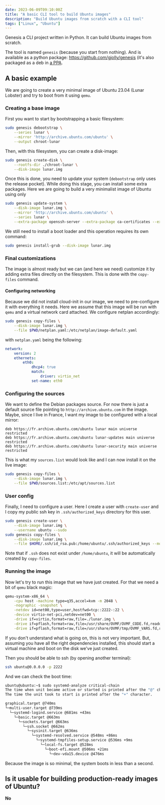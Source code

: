 ```yaml
---
date: 2023-06-09T09:10:00Z
title: "A basic CLI tool to build Ubuntu images"
description: "Build Ubuntu images from scratch with a CLI tool"
tags: ["Linux", "Ubuntu"]
---
```

Genesis a CLI project written in Python. It can build Ubuntu images from scratch.

The tool is named `genesis` (because you start from nothing). And is available as a python package: https://github.com/gjolly/genesis (it's also packaged as a deb in [a PPA](https://launchpad.net/~gjolly/+archive/ubuntu/genesis).

## A basic example

We are going to create a very minimal image of Ubuntu 23.04 (Lunar Lobster) and try to boot from it using `qemu`.

### Creating a base image

First you want to start by bootstrapping a basic filesystem:

```bash
sudo genesis debootstrap \
    --series lunar \
    --mirror 'http://archive.ubuntu.com/ubuntu' \
    --output chroot-lunar
```

Then, with this filesystem, you can create a disk-image:

```bash
sudo genesis create-disk \
    --rootfs-dir ./chroot-lunar \
    --disk-image lunar.img
```

Once this is done, you need to update your system (`debootstrap` only uses the release pocket). While doing this stage, you can install some extra packages. Here we are going to build a very minimalist image of Ubuntu using only

```bash
sudo genesis update-system \
    --disk-image lunar.img \
    --mirror 'http://archive.ubuntu.com/ubuntu' \
    --series lunar \
    --extra-package openssh-server --extra-package ca-certificates --extra-package linux-kvm
```

We still need to install a boot loader and this operation requires its own command:

```bash
sudo genesis install-grub --disk-image lunar.img
```

### Final customizations

The image is almost ready but we can (and here we need) customize it by adding extra files directly on the filesystem. This is done with the `copy-files` command.

#### Configuring networking

Because we did not install cloud-init in our image, we need to pre-configure it with everything it needs. Here we assume that this image will be run with `qemu` and a virtual network card attached. We configure netplan accordingly:

```bash
sudo genesis copy-files \
    --disk-image lunar.img \
    --file $PWD/netplan.yaml:/etc/netplan/image-default.yaml
```

with `netplan.yaml` being the following:

```yaml
network:
    version: 2
    ethernets:
        eth0:
            dhcp4: true
            match:
                driver: virtio_net
            set-name: eth0
```

### Configuring the sources

We want to define the Debian packages source. For now there is just a default source file pointing to `http://archive.ubuntu.com` in the image. Maybe, since I live in France, I want my image to be configured with a local mirror:

```
deb https://fr.archive.ubuntu.com/ubuntu lunar main universe restricted
deb https://fr.archive.ubuntu.com/ubuntu lunar-updates main universe restricted
deb https://fr.archive.ubuntu.com/ubuntu lunar-security main universe restricted
```

This is what my `sources.list` would look like and I can now install it on the live image:

```bash
sudo genesis copy-files \
    --disk-image lunar.img \
    --file $PWD/sources.list:/etc/apt/sources.list
```

### User config

Finally, I need to configure a user. Here I create a user with `create-user` and I copy my public ssh key in `.ssh/authorized_keys` directory for this user.

```bash
sudo genesis create-user \
    --disk-image lunar.img \
    --username ubuntu --sudo
sudo genesis copy-files \
    --disk-image lunar.img \
    --file $HOME/.ssh/id_rsa.pub:/home/ubuntu/.ssh/authorized_keys --mod 600 --owner ubuntu
```

Note that if `.ssh` does not exist under `/home/ubuntu`, it will be automatically created by `copy-files`.

### Running the image

Now let's try to run this image that we have just created. For that we need a bit of `qemu` black magic:

```bash
qemu-system-x86_64 \
    -cpu host -machine type=q35,accel=kvm -m 2048 \
    -nographic -snapshot \
    -netdev id=net00,type=user,hostfwd=tcp::2222-:22 \
    -device virtio-net-pci,netdev=net00 \
    -drive if=virtio,format=raw,file=./lunar.img \
    -drive if=pflash,format=raw,file=/usr/share/OVMF/OVMF_CODE.fd,readonly=on \
    -drive if=pflash,format=raw,file=/usr/share/OVMF/tmp/OVMF_VARS.fd,readonly=on
```

If you don't understand what is going on, this is not very important. But, assuming you have all the right dependencies installed, this should start a virtual machine and boot on the disk we've just created.

Then you should be able to ssh (by opening another terminal):

```bash
ssh ubuntu@0.0.0.0 -p 2222
```

And we can check the boot time:

```bash
ubuntu@ubuntu:~$ sudo systemd-analyze critical-chain
The time when unit became active or started is printed after the "@" character.
The time the unit took to start is printed after the "+" character.

graphical.target @740ms
└─multi-user.target @739ms
  └─systemd-logind.service @681ms +43ms
    └─basic.target @663ms
      └─sockets.target @663ms
        └─ssh.socket @662ms
          └─sysinit.target @636ms
            └─systemd-resolved.service @548ms +86ms
              └─systemd-tmpfiles-setup.service @536ms +9ms
                └─local-fs.target @528ms
                  └─boot-efi.mount @506ms +21ms
                    └─dev-vda15.device @476ms
```

Because the image is so minimal, the system boots in less than a second.

## Is it usable for building production-ready images of Ubuntu?

**No**
